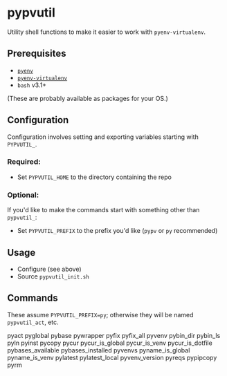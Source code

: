# pypvutil

Utility shell functions to make it easier to work with `pyenv-virtualenv`.

## Prerequisites

* [`pyenv`](https://github.com/pyenv/pyenv)
* [`pyenv-virtualenv`](https://github.com/pyenv/pyenv-virtualenv)
* `bash` v3.1+

(These are probably available as packages for your OS.)

## Configuration

Configuration involves setting and exporting variables starting with `PYPVUTIL_`.

### Required:

* Set `PYPVUTIL_HOME` to the directory containing the repo

### Optional:

If you'd like to make the commands start with something other than `pypvutil_`:

* Set `PYPVUTIL_PREFIX` to the prefix you'd like (`pypv` or `py` recommended)

## Usage

* Configure (see above)
* Source `pypvutil_init.sh`

## Commands

These assume `PYPVUTIL_PREFIX=py`; otherwise they will be named `pypvutil_act`, etc.

pyact
pyglobal
pybase
pywrapper
pyfix
pyfix_all
pyvenv
pybin_dir
pybin_ls
pyln
pyinst
pycopy
pycur
pycur_is_global
pycur_is_venv
pycur_is_dotfile
pybases_available
pybases_installed
pyvenvs
pyname_is_global
pyname_is_venv
pylatest
pylatest_local
pyvenv_version
pyreqs
pypipcopy
pyrm
